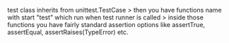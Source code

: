 test class inherits from unittest.TestCase > then you have functions name with start "test" which run when test runner is called > inside those functions you have fairly standard assertion options like assertTrue, assertEqual, assertRaises(TypeError) etc.
